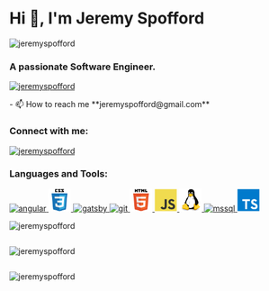<h1 class="center">Hi 👋, I'm Jeremy Spofford</h1>
<p> 
    <img src="https://komarev.com/ghpvc/?username=jeremyspofford&label=Profile%20views&color=0e75b6&style=flat" alt="jeremyspofford" /> 
</p>

<section id="about">
    <h3>A passionate Software Engineer.</h3>
    <p class="center"> 
        <a href="https://github.com/ryo-ma/github-profile-trophy"><img src="https://github-profile-trophy.vercel.app/?username=jeremyspofford" alt="jeremyspofford" /></a>
    </p>
</section>

<section id="contact">
    <p> - 📫 How to reach me **jeremyspofford@gmail.com**</p>
    <h3>Connect with me:</h3>
    <p>
        <a href="https://linkedin.com/in/jeremyspofford" target="blank"><img class="center" src="https://raw.githubusercontent.com/rahuldkjain/github-profile-readme-generator/master/src/images/icons/Social/linked-in-alt.svg" alt="jeremyspofford" height="30" width="40" /></a>
    </p>
</section>

<section class="languages">
    <h3>Languages and Tools:</h3>
    <p> 
            <a href="https://angular.io" target="_blank" rel="noreferrer"> <img src="https://angular.io/assets/images/logos/angular/angular.svg" alt="angular" width="40" height="40"/> </a> 
            <a href="https://www.w3schools.com/css/" target="_blank" rel="noreferrer"> <img src="https://raw.githubusercontent.com/devicons/devicon/master/icons/css3/css3-original-wordmark.svg" alt="css3" width="40" height="40"/> </a> 
            <a href="https://www.gatsbyjs.com/" target="_blank" rel="noreferrer"> <img src="https://www.vectorlogo.zone/logos/gatsbyjs/gatsbyjs-icon.svg" alt="gatsby" width="40" height="40"/> </a> 
            <a href="https://git-scm.com/" target="_blank" rel="noreferrer"> <img src="https://www.vectorlogo.zone/logos/git-scm/git-scm-icon.svg" alt="git" width="40" height="40"/> </a> 
            <a href="https://www.w3.org/html/" target="_blank" rel="noreferrer"> <img src="https://raw.githubusercontent.com/devicons/devicon/master/icons/html5/html5-original-wordmark.svg" alt="html5" width="40" height="40"/> </a> 
            <a href="https://developer.mozilla.org/en-US/docs/Web/JavaScript" target="_blank" rel="noreferrer"> <img src="https://raw.githubusercontent.com/devicons/devicon/master/icons/javascript/javascript-original.svg" alt="javascript" width="40" height="40"/> </a> 
            <a href="https://www.linux.org/" target="_blank" rel="noreferrer"> <img src="https://raw.githubusercontent.com/devicons/devicon/master/icons/linux/linux-original.svg" alt="linux" width="40" height="40"/> </a> 
            <a href="https://www.microsoft.com/en-us/sql-server" target="_blank" rel="noreferrer"> <img src="https://www.svgrepo.com/show/303229/microsoft-sql-server-logo.svg" alt="mssql" width="40" height="40"/> </a> 
            <a href="https://www.typescriptlang.org/" target="_blank" rel="noreferrer"> <img src="https://raw.githubusercontent.com/devicons/devicon/master/icons/typescript/typescript-original.svg" alt="typescript" width="40" height="40"/> </a> 
    </p>
    <p class="card"><img class="center" src="https://github-readme-stats.vercel.app/api/top-langs?username=jeremyspofford&show_icons=true&locale=en&layout=compact" alt="jeremyspofford" /></p>
</section>

<section id="stats">
    <div class="row">
        <div class="column">
            <p class="card"><img class="center" src="https://github-readme-stats.vercel.app/api?username=jeremyspofford&show_icons=true&locale=en" alt="jeremyspofford" /></p>
        </div>
        <div class="column">
            <p class="card"><img class="center" src="https://github-readme-streak-stats.herokuapp.com/?user=jeremyspofford&" alt="jeremyspofford" /></p>
        </div>
    </div>
</section>